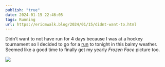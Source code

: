 ```yaml
---
publish: "true"
date: 2024-01-15 22:46:05
tags: Running
url: https://ericmwalk.blog/2024/01/15/didnt-want-to.html
---
```


Didn’t want to not have run for 4 days because I was at a hockey tournament so I decided to go for a [run](https://strava.com/activities/10566997642) to tonight in this balmy weather. Seemed like a good time to finally get my yearly _Frozen Face_ picture too.

![](https://ericmwalk.blog/uploads/2024/img-7543.jpeg)